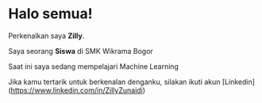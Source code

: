 # Halo semua!

Perkenalkan saya **Zilly**.<br>

Saya seorang **Siswa** di SMK Wikrama Bogor <br>

Saat ini saya sedang mempelajari Machine Learning


Jika kamu tertarik untuk berkenalan denganku, silakan ikuti akun [Linkedin]
(https://www.linkedin.com/in/ZillyZunaidi)
